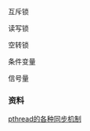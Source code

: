 互斥锁

读写锁

空转锁

条件变量

信号量



### 资料

[pthread的各种同步机制](https://casatwy.com/pthreadde-ge-chong-tong-bu-ji-zhi.html)

